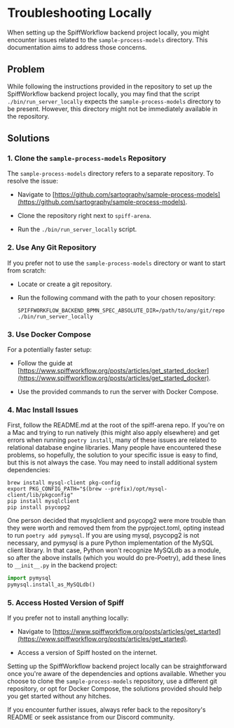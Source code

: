 # Troubleshooting Locally

When setting up the SpiffWorkflow backend project locally, you might encounter issues related to the `sample-process-models` directory.
This documentation aims to address those concerns.

## Problem

While following the instructions provided in the repository to set up the SpiffWorkflow backend project locally, you may find that the script `./bin/run_server_locally` expects the `sample-process-models` directory to be present.
However, this directory might not be immediately available in the repository.

## Solutions

### 1. Clone the `sample-process-models` Repository

The `sample-process-models` directory refers to a separate repository.
To resolve the issue:

- Navigate to [https://github.com/sartography/sample-process-models](https://github.com/sartography/sample-process-models).

- Clone the repository right next to `spiff-arena`.

- Run the `./bin/run_server_locally` script.

### 2. Use Any Git Repository

If you prefer not to use the `sample-process-models` directory or want to start from scratch:

- Locate or create a git repository.

- Run the following command with the path to your chosen repository:

  ```
  SPIFFWORKFLOW_BACKEND_BPMN_SPEC_ABSOLUTE_DIR=/path/to/any/git/repo ./bin/run_server_locally
  ```

### 3. Use Docker Compose

For a potentially faster setup:

- Follow the guide at [https://www.spiffworkflow.org/posts/articles/get_started_docker](https://www.spiffworkflow.org/posts/articles/get_started_docker).

- Use the provided commands to run the server with Docker Compose.

### 4. Mac Install Issues

First, follow the README.md at the root of the spiff-arena repo.
If you're on a Mac and trying to run natively (this might also apply elsewhere) and get errors when running `poetry install`, many of these issues are related to relational database engine libraries.
Many people have encountered these problems, so hopefully, the solution to your specific issue is easy to find, but this is not always the case.
You may need to install additional system dependencies:

    brew install mysql-client pkg-config
    export PKG_CONFIG_PATH="$(brew --prefix)/opt/mysql-client/lib/pkgconfig"
    pip install mysqlclient
    pip install psycopg2

One person decided that mysqlclient and psycopg2 were more trouble than they were worth and removed them from the pyproject.toml, opting instead to run `poetry add pymysql`.
If you are using mysql, psycopg2 is not necessary, and pymysql is a pure Python implementation of the MySQL client library.
In that case, Python won't recognize MySQLdb as a module, so after the above installs (which you would do pre-Poetry), add these lines to `__init__.py` in the backend project:

```python
import pymysql
pymysql.install_as_MySQLdb()
```

### 5. Access Hosted Version of Spiff

If you prefer not to install anything locally:

- Navigate to [https://www.spiffworkflow.org/posts/articles/get_started](https://www.spiffworkflow.org/posts/articles/get_started).

- Access a version of Spiff hosted on the internet.

Setting up the SpiffWorkflow backend project locally can be straightforward once you're aware of the dependencies and options available.
Whether you choose to clone the `sample-process-models` repository, use a different git repository, or opt for Docker Compose, the solutions provided should help you get started without any hitches.

If you encounter further issues, always refer back to the repository's README or seek assistance from our Discord community.

```{tags} how_to_guide

```
